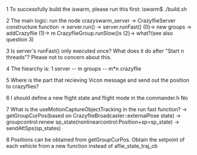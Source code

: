 1 To successfully build the iswarm, please run this first:
iswarm$ ./build.sh

2 The main logic:
run the node crazyswarm_server -> CrazyflieServer constructure function -> server.run()
-> server.runFast() 
(0)-> new groups -> addCrazyflie 
(1)-> m CrazyflieGroup.runSlow()s 
(2)-> what?(see also question 3)

3 Is server's runFast() only executed once? What does it do after "Start n threads"? Please not to concern about this.

4 The hiearchy is: 1 server -- m groups -- m*n crazyflie

5 Where is the part that recieving Vicon message and send out the position to crazyflies?

6 I should define a new flight state and flight mode in the commander.h No

7 What is the useMotionCaptureObjectTracking in the run fast function? -> getGroupCurPos(based on CrazyflieBroadcaster::externalPose state) -> groupcontrol:renew sp_state(nonlinearcontrol:Position+sp=sp_state) -> sendAttSps(sp_states)

8 Positions can be obtained from getGroupCurPos. Obtain the setpoint of each vehicle from a new function instead of aflie_state_traj_cb
